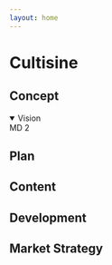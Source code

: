 ```yaml
---
layout: home
---
```


<div class="container">
  <h1>Cultisine</h1>


  <h2>Concept</h2>
  <details open><summary>Vision</summary>MD 2</details>
  <h2>Plan</h2>
  <h2>Content</h2>
  <h2>Development</h2>
  <h2>Market Strategy</h2>
</div>
